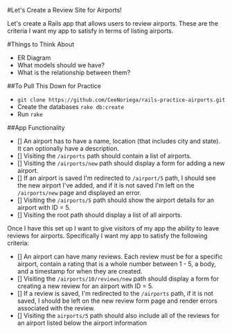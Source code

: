 #Let's Create a Review Site for Airports!

Let's create a Rails app that allows users to review airports. These are the criteria I want my app to satisfy in terms of listing airports.

#Things to Think About
- ER Diagram
- What models should we have?
- What is the relationship between them?

##To Pull This Down for Practice
- ` git clone https://github.com/CeeNoriega/rails-practice-airports.git `
- Create the databases `rake db:create`
- Run `rake`


##App Functionality
- [] An airport has to have a name, location (that includes city and state). It can optionally have a description.
- [] Visiting the `/airports` path should contain a list of airports.
- [] Visiting the `/airports/new` path should display a form for adding a new airport.
- [] If an airport is saved I'm redirected to `/airport/5` path, I should see the new airport I've added, and if it is not saved I'm left on the `/airports/new` page and displayed an error.
- [] Visiting the `/airports/5` path should show the airport details for an airport with ID = 5.
- [] Visiting the root path should display a list of all airports.

Once I have this set up I want to give visitors of my app the ability to leave reviews for airports. Specifically I want my app to satisfy the following criteria:

- [] An airport can have many reviews. Each review must be for a specific airport, contain a rating that is a whole number between 1 - 5, a body, and a timestamp for when they are created.  
- [] Visiting the `/airports/10/reviews/new` path should display a form for creating a new review for an airport with ID =  5.
- [] If a review is saved, I'm redirected to the `/airports` path, if it is not saved, I should be left on the new review form page and render errors associated with the review.  
- [] Visiting the `airports/5` path should also include all of the reviews for an airport listed below the airport information
